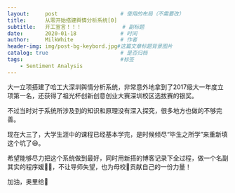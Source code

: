 ```yaml
---
layout:     post                    # 使用的布局（不需要改）
title:      从零开始搭建舆情分析系统[0]
subtitle:   开工宣言！！！ 			# 副标题
date:       2020-01-18              # 时间
author:     MilkWhite               # 作者
header-img: img/post-bg-keybord.jpg#这篇文章标题背景图片
catalog: true                       # 是否归档
tags:                               #标签
    - Sentiment Analysis
---
```


大一立项搭建了哈工大深圳舆情分析系统，非常意外地拿到了2017级大一年度立项第一名，还获得了祖光杯创新创意创业大赛深圳校区选拔赛的银奖。

不过当时对于系统所涉及到的知识和原理没有深入探究，很多地方也做的不够完善。

现在大三了，大学生涯中的课程已经基本学完，是时候倾尽“毕生之所学”来重新填这个坑了😄。

希望能够尽力把这个系统做到最好，同时用新搭的博客记录下全过程，做一个名副其实的程序媛👨‍💻，不让导师失望，也为母校🏫贡献自己的一份力量！

加油，奥里给💪












